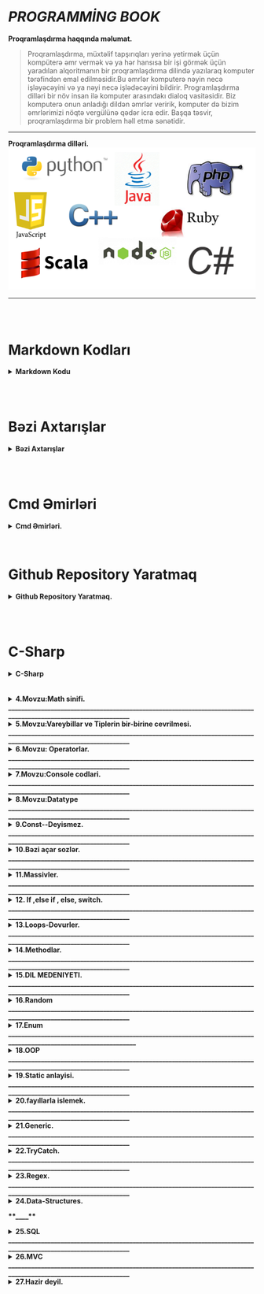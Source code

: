 # **_PROGRAMMİNG BOOK_**

<b> **Proqramlaşdırma haqqında məlumat.** </b><br/>

> Proqramlaşdırma, müxtəlif tapşırıqları yerinə yetirmək üçün kompüterə əmr vermək və ya hər hansısa bir işi görmək üçün yaradılan alqoritmanın bir proqramlaşdırma dilində yazılaraq komputer tərəfindən emal edilməsidir.Bu əmrlər komputerə nəyin necə işləyəcəyini və ya nəyi necə işlədəcəyini bildirir. Programlaşdırma dilləri bir növ insan ilə komputer arasındakı dialoq vasitəsidir. Biz komputerə onun anladığı dildən əmrlər veririk, komputer də bizim əmrlərimizi nöqtə vergülünə qədər icra edir. Başqa təsvir, proqramlaşdırma bir problem həll etmə sənətidir.

---

<b> **Proqramlaşdırma dilləri.**</b><br/>
<img src="image\1_L5QyrMNalM3yhtgdgBcvkQ.png" alt="Sekil silinib" title="Proqramlaşdırma dilləri."/><br/>

---

<br/><br/>

# Markdown Kodları

 <details><summary> <b>Markdown Kodu </b></summary><br/>
<b>Mətin üzərində dəyişiklər !</b><br/>

- H1 yazmaq üçün kod (# CSharp)
- H2 yazmaq üçün kod (## CSharp)
- H3 yazmaq üçün kod (### CSharp)
- H4 yazmaq üçün kod (#### CSharp)
- H5 yazmaq üçün kod (##### CSharp)
- H6 yazmaq üçün kod (###### CSharp)
  <br/>
  <img src="./image/cs191.png" width="800" height="400" alt="Sekil silinib" title="Text yazilisi."/><br/>

<br/>
<br/>
<b>Çekboks əlavə etmək !</b><br/>

- [x] dolu çekboks kodu | <b> - [X] Dolu</b>
- [ ] boş çekboks kodu | <b>- [ ] Boş </b>

<br/>
<b>Mətini qalın və italiq yazmaq !</b><br/>

> - **Qalın yazmaq üçün** kod <b>(** Ulduzlar arasında qalın yazır **)</b> <br/>
> - **Qalın yazmaq üçün** kod <b>(** Alt xətlər arasında qalın yazır **)</b><br/>
> - _İtaliq yazmaq üçün_ kod <b>(_ Bir ulduz arasinda mətin italiq olur _)</b> <br/>
> - _İtaliq yazmaq üçün_ kod <b>(_ Bir alt xətt arasida mətin italiq olur _)</b> <br/>
> - ~~Üzərindən xətt çəkmək~~ kod <b>(~~ Tilda arasinda mətin uzərindən xətt çəkilir ~~)</b>
> - Mətin yazdırmaq üçün isə ( > ) bu simvoldan isdifade edilir.
>   <br/>

<b>Link yerləsdirmək !</b><br/>
[Linkə keçid etmək üçün klikləyin !](https://www.google.com) kodu [Nəsə yaz](Link yerlesdir)

<b>Order ve Unorder yaratmaq !</b><br/>
<i>Bunları yaratmaq üçün aşağıdakı kimi yazılır kodu. </i>

1. A
   1. A
   2. A
2. B
   1. B
   2. B
3. D

- A
  - AA
  - AB
- B
  - BB
  - BA
- C

<b>Kodlarımızı səliqəli şəkildə çərçivəyə salamaq üçün aşağıdakı şəkildəki kimi etmək lazımdır. Burada CSharp sözü daxil edilən kodun hansi proqramlaşdırma dilində olduğunu bildirirş</b><br/>
<img src="./image/cs192.png"  alt="Sekil silinib" title="Nəticəsi aşağıdakı şəkildə gösdərilib."/><br/>

```CSharp
            Console.WriteLine("Hello, World!");
            Console.ReadLine();
```

---

</details>

<br/><br/>

# Bəzi Axtarışlar

<details><summary><b>Bəzi Axtarışlar</b></summary><br/>
<a href="https://stackoverflow.com/questions/449887/sending-e-mail-using-c-sharp">1.C# E-mail gondermek yolu !</a><br>
<a href="https://survey.stackoverflow.co/2022/#technology">2.Burada proqram dillerinin ilden ile inkisafina baxa bilerik !</a><br>
<a href="https://app.diagrams.net/#G1mSYKv9CSSXe6tr4bshxjfb5QuU_hI0kP">3.Alqoritim qurmaq ucun isdifade edilen sexemleri bize verir !</a><br>
<a href="https://learn.microsoft.com/en-us/dotnet/csharp/language-reference/keywords/">4.C# da acar sozlere baxmaq !</a><br>
<a href="http://www.java2s.com/Tutorial/CSharp/CatalogCSharp.htm">5.C# ders sayiti !</a><br>
<a href="http://extraconversion.com/base-number">6.Say sisteminin cevrilisi!</a><br/>
<a href="https://learn.microsoft.com/en-us/dotnet/core/tools/dotnet-sln">7.New Solutions Create</a><br/>
<a href="http://extraconversion.com/base-number">8.Say sisteminin cevrilisi!</a><br/>
<a href="http://extraconversion.com/base-number">9.Say sisteminin cevrilisi!</a><br/>

---

</details>

<br/><br/>

# Cmd Əmirləri

<details><summary><b>Cmd  Əmirləri.</b></summary><br/>

1. <b>cd bosluq enter</b> olduğun fayıla aparır.<br/>
2. <b>cd bosluq ..</b> bir fayıl geri çıxır.<br/>
3. <b>cd bosluq fayılın adı</b> adı qeyd edilən fayıla kecit edir.<br/>
4. <b>cls</b> açılmış bütün məlumatları təmizləyir.<br/>
5. <b>dir</b> fayılın içinə daxil olur.<br/>
6. <b>mkdir</b> əmri ilə yeni fayıl yaradır.<br/>
7. <b>prompt $$ </b> yeni sətr dollar ilə başlayır.<br/>
8. <b>code .</b> visual studio coda keçid əmridir.<br/>
9. <b>echo "" >>.gitignore</b> -- burada yeni cmd ekranında .gitignore fayılı yarada bilərik bu əmirlə.<br/>
10. <b>:</b> nöqtə ilə disqi dəyisə bilərik məsələn <b>D:</b> keçdi D disqinə.
11. <b>rundll32.exe user32.dll,LockWorkStation</b> komputeri cmd ile kilidləmək üçün olan əmirdir.<br/>

---

</details>
<br/><br/>

# Github Repository Yaratmaq

<details><summary><b>Github Repository Yaratmaq.</b></summary><br/>

> <b>QEYD:</b> Github repository yaratmaq üçün profilə daxil olub qeydiyyatdan keçirik, daha sonra ise bir neçə əmirdən isdifadə edərək yeni repository yarada bilerik . New repository düyməsindən isdifadə etdərək repo açmaq olar və aşağıdakı əmirlər ilə reponu Github ilə əlaqələndirə bilərik.

```Github
…or create a new repository on the command line
1. echo "# Test-edrem" >> README.md
2. git init
3. git add README.md
4. git commit -m "first commit"
5. git branch -M main
6. git remote add origin https://github.com/xasiyevsamir/Test-edrem.git
7. git push -u origin main

```

```Github


1.  git clone (linkimizi buraya yerlesdiririk).<br/>
2.  echo "dirnaq arasina ne isdesez yaza bilersiz">> README.md -------->>(readme fayıli yaratmaq ucundur.)<br/>
3.  git init ---------->>>(git pafqasi yaratmaq ucundur )<br/>
4.  git add README.md ------->>(readmi fayılini testiq etmek ucun)<br/>
5.  git commit -m "first commit" -----(deyisikliye ad vermek ucun)<br/>
6.  git branch -M main<br/>
7.  git remote add origin https://github.com/xasiyevRandom method./taskkkk.git<br/>
8.  git push -u origin main<br/>
9.  Eger Github-a ilk defe qosuluruqsa onda asgidaki emirleri etmeliyik ardicilliqla.<br/>
<b>a.git</b> config --global user.name "xasiyevsamir"<br/>
<b>b.git</b> config --global user.email "qeydiyyatdan kecdiyimiz email."<br/>
<b>c.git</b> config --global user.password "qeydiyyatdan kecdikde yaratdigimiz password."<br/>
<b>d.git</b> config user.name "xasiyevsamir"<br/>
<b>e.git</b> config user.email "qeydiyyatdan kecdiyimiz email."<br/>
<b>f.git</b> config user.password "qeydiyyatdan kecdikde yaratdigimiz password."<br/>
Bu emirlerden istifade etmekle yeni repositories yarada bilerik!!!
```

</details>

<br/><br/>

# C-Sharp

<details><summary><b>C-Sharp</b></summary><br/>

<details><summary><i>C-Sharp Solutions and Project yaratmaq </i></summary><br/>

> **QEYD:** Cmd və ya Gitbahs ekranından isdifadə edərək C-Sharp Solutions və Project yarada bilərik. Aşağıda Solitions ve Project yaratmağın yollarını izah etmişəm . Qayda olaraq Solutions yaradılır Project yaradılır və daha sonra isə Solution-a Project əlavə edilir.

<b>1.New Solution Create </b>

```CSharp
     dotnet new sln --name SolutionAdı
```

<b>2.New Project Create </b>

```CSharp
 dotnet new console --framework net8.0 --use-program-main  --name Adlandır
```
>- console App olmağını göstərir.
>- Project --framework net8.0 versiya olmağını göstərir.
>- --use-program-main Project-də Main() methodu olacağını bildirir.
>- --name  Project-i adlandırmaq üçündür.


3.  cu project yaratmaq ucun--> dotnet new console --framework net6.0 --use-program-main emrinden istifade edirik .Burada isdesek net6.0 fersiyani istesek deyise bilerik.
4.  cu ise solutions ve projecti elaqelendiririk-->> dotnet sln (solution adi yeni:code) add 5.project\csproj sonlugu ile biten fayıl ve enter.<br/>

<a href="https://learn.microsoft.com/en-us/dotnet/core/tools/dotnet-sln"><b>Axdaris yerine dotnet new sln --name MySolution</b>-yazdiqda asagidaki sekili tapmaq lazimdir.</a><br/>
<i>Sayita daxil olduqdan sonra bu (dotnet new sln --name MySolution) yazilisi tapib isdifade ede bilerik. </i><br/>

<p>
<img src="image\cs35.png" alt="Sekil silinib" title="Yeni solutions yaratmaq."/>
</p><br/>
<p> Axdaris yerine dotnet create new console app project yazzsaq yeni project yaratmaq ucun asagidaki sekil gelecekdir.
<img src="image\cs36.png" alt="Sekil silinib" title="Yeni project yaratmaq."/>
</p><br/> 14.<i> Yaratdigimiz solutions ve projecs elaqelendirmek ucun google axdarisa (dotnet add project solutions create) sayita daxil olduqdan sonra ise qarsimiza cixan (dotnet sln solution.sln add --solution-folder foo1\foo2\foo3 bar.csproj) yazilisdan istifade ederek elaqeni yaradiriq.</i><br/>
<p>
<img src="image\cs37.png" alt="Sekil silinib" title="Yeni solutions yaratmaq."/>
</p><br/>
</details>

</details>
<br/><br/>

<details><summary><b>4.Movzu:Math sinifi.</b></summary><br/><br/>

1.<b>(Math.Pow(10,2))</b> ---> burada 10 kvadratini yazmisiq yeni (10\*10) .Bunu isdediyimiz kimi yaza bilerik yeni kub ve s. Meselen: Math.Pow(10,3) , (10,4).<br/> 2.<b>(Math.Log10)</b>---> ededin nece reqemli oldugunu tapir amma neticenin usdune mutleq 1 gelirik.<br/> 3.<b>(Math.sqrt)</b>----> koku tapmaq ucun istifada edilir.<br/> 4.<b>(Math.Round)</b>---> riyazi yuvarlasdirmaq ucun istifade edilir.<br/> 5.<b>(Math.Floor)</b>---> asagi yuvarlasdirmaq,yeni tam hisseye kimi atir.<br/> 6.<b>(Math.Ceiling)</b>---> yuxari yuvarlasdirmaq.<br/> 7.<b>(Math.PI)</b>---> pi deyeridir .hesabliyada isdifade ede bilerik.<br/> 8.<b>(Math.Abs)</b>--->Modulu tapmaq ucundur.<br/> 9.<b>(Math.Max)</b>--> ededin maksimumun tapir.<br/> 10.<b>(Math.Min)</b>--> ededin minumumun tapir.<br/>

</details>
<b>________________________________________________________________________________________________________________</b>

<details><summary><b>5.Movzu:Vareybillar ve Tiplerin bir-birine cevrilmesi.</b></summary>
23. Vareybillar bizim kod yazarken adlandirdigimiz hissedir ,yeni aldigimiz melumati, deyeri neyin daxilinde saxliyiriqsa bunlara vareybillar deyilir.Mes : int a =10; char='A'; string b="cofe", double c=12.3;
burada a,b, ve c vareybil adlanir.Vareybillari biz teyin edirik. Burada 10, 12.3, "cofe" ise data adlanir yeni melumat.Burada int, string ve double ise bizim datatype adlanir.Yeni datatype datanin hansi tipdan oldugunu bildirir, fincanda cofe dedikde burda cofe data b vareybil string ise datatype-dir.Yeni fincanin hansi materialdan oldugunu bildirir yeni saxsi ve ya suse.
<b>DataType-larin Novleri .</b>DataType 2 novu var <b>(Value ve Refarence)</b><br/><details><summary><b>Value</b></summary>Reqem tipli datalari saxlamaq ucundur Mes:<b>int,double,char,float,byte</b><br/><b>Reqem Tiplerin Cevrilmesi.</b> Bunun 2 izahi var.<br/> <b>1.Implicit ot auto conversion.</b><br/><i>Sekilde gorduyumuz kimi az tutumlu datatype cox tutumlu datatype uzerine atriq yeni onsuzda short ve int byte uzerine gotre bilir ve buna gorede bu cevirmeye avtomatic implicit deyilir.Yeni avtomatiq olaraq cevrir problemsiz.</i>
<a href="https://learn.microsoft.com/en-us/dotnet/csharp/language-reference/builtin-types/integral-numeric-types">1.Reqem tiplere bax.</a><br/>
<a href="http://www.unitconversion.org/numbers/base-10-to-base-2-conversion.html">2.Say sistemlerine cevirmeler.</a><br/>
<p>
 <img src="image\cs1.png" width="300" height="200" alt="Sekil silinib" title="Cevirme avtomatic implicit"/>
 </p><br/>
 <b>2.Explicit conversion.</b><br/>
 <i>Sekilden gorduyumuz kimi int tipinden olan bir datani ondan kicik tipe int-e cevirmek isdemisik ve biz cevirerken (short) yazmaqla demisik ki problem yoxdu int tipinde olan datani short tipi qebul ede bilecek ve qebul ede bilmese mesuliyyeti uzerime gotrurem .Eger short gotre bilmerse hemin tipi dovur edir ve ozu gotre bileceyi datada dayanir.Eger biz problem oldugu halda bize melum olmagini isdesek <b>checked</b>-ile biz bu erroru gore bilerik.</i>
 <p>
 <img src="image\cs2.png" width="300" height="200" alt="Sekil silinib" title="Explicit conversion."/>
 <img src="image\cs3.png" width="300" height="200" alt="Sekil silinib" title="Checked erroru."/>
</p>
<i><b>dec>long>doub>int>short>byte</b>.Reqem tipli datatiplerin tutumuna gore muqayisesi.</i>
<p>
<i>Reqem tipleri asagidakilardir.</i>
 <img src="image\cs44.png"  alt="Sekil silinib" title="Reqem tipleri"/>
</p>
 </details>
<details><summary><b>Refarence</b></summary><br/>Metin tipli datalari saxlamaq ucundur Mes:<b>string, class,Method,Massiv ve s.</b><br/>
<b><i>1.Convert.ToInt32</i></b>----> <i>Butun tiplerden cevirme apara bilir Parse dan ferqli olaraq.</i><br/>
<b><i>2.Tipin adi.Parse</i></b> ----> </i>Yalniz reqem tipli stringleri cevire bilir. mes: "123". Yeni string olmayan neyise cevire bilmir</i>.<br/>
<b><i>3.Tipin adi.TryParse(date, out Tipin adi a)</b></i>---> <i>bu cevirme digerlerinden ferqlenir yeni geriye bool (ture,false) qaytarir yeni cevrile bilir ya cevrile bilmir .</i></details>
</details>
<b>________________________________________________________________________________________________________________</b>

<details><summary><b>6.Movzu: Operatorlar.</b></summary>
Operatorlar bir nece yere ayrilirlar bunlar asagidakilardir.
<p>
 <img src="image\cs4.png" width="650" height="400" alt="Sekil silinib" title="Operatorlar."/>
 </p><br/>

 <details><summary><p><b>Sade operatorlar--></b>
 <img src="image\cs6.png" width="300"  alt="Sekil silinib" title=" Sade Operatorlar."/>
 </p></summary>
 <p>
 <img src="image\cs38.png"  alt="Sekil silinib" title=" Umumi sade emelliyat."/>
 </p>
<p>
 <img src="image\cs5.png" width="30px" height="30px" alt="Sekil silinib" title=" Toplama Operatoru."/>
 __Toplama emeliyyatini yerine yetirmek ucundur.<b> int number=number1+number2</b><br/>
 <img src="image\cs7.png" width="30px" height="30px" alt="Sekil silinib" title=" Cixma Operatoru."/>
 __Cixma emeliyyatini yerine yetirmek ucundur.<b> int number=number1-number2</b><br/>
 <img src="image\cs8.png" width="30px" height="30px" alt="Sekil silinib" title="Vurma Operatoru."/>
 __Vurma emeliyyatini yerine yetirmek ucundur.<b> int number=number1*number2</b><br/>
 <img src="image\cs9.png" width="30px" height="30px" alt="Sekil silinib" title="Bolme Operatoru."/>
 __Bolme emeliyyatini yerine yetirmek ucundur.<b> int number=number1/number2</b><br/>
 <img src="image\cs10.png" width="30px" height="30px" alt="Sekil silinib" title="Qaliq Alma Operatoru."/>
 __Qaliq alma emeliyyatini yerine yetirmek ucundur.<b> int number=number1%number2</b><br/>
 <img src="image\cs11.png" width="30px" height="30px" alt="Sekil silinib" title="Bir artirma Operatoru."/>
 __Bir artirma emeliyyatini yerine yetirmek ucundur.<b> int number=5; number++;</b><br/>
 <img src="image\cs12.png" width="30px" height="30px" alt="Sekil silinib" title="Bir azaltma Operatoru."/>
 __Bir azaltma emeliyyatini yerine yetirmek ucundur.<b> int number=5; number--;</b><br/>
 </p></details>
 <details><summary><p><b> Mentiqsel operatorlar--></b>
 <img src="image\cs13.png" width="300"  alt="Sekil silinib" title="Mentiqsel operatorlar."/>
 </p></summary>
 <img src="image\cs14.png" width="30px" height="30px" alt="Sekil silinib" title="Beraberdir Operatoru."/>
 __Beraberdir sertini yoxlamaq ucun operatordur ve geriye <b><i>true, false</i></b> qaytarir.<b></b><br/>
 <img src="image\cs15.png" alt="Sekil silinib" title="If ile yoxlamaq."/><br/>
 <img src="image\16.png" width="30px" height="30px" alt="Sekil silinib" title=" Ferqli Beraberdir Operatoru."/>
 __ Ferqli Beraberdir sertini yoxlamaq ucun operatordur ve geriye <b><i>true, false</i></b> qaytarir.<b></b><br/>
 <img src="image\cs16.png" alt="Sekil silinib" title="If ile yoxlamaq."/><br/>
 <img src="image\cs17.png" width="30px" height="30px" alt="Sekil silinib" title="Boyukdur Kicikdir Operatoru."/>
 __ Boyuk ve ya Kicik olub olmadigini yoxlamaq ucun operatordur ve geriye <b><i>true, false</i></b> qaytarir.<br/>
 <img src="image\cs18.png" alt="Sekil silinib" title="If ile yoxlamaq."/><br/>
 <img src="image\cs19.png" width="30px" height="30px" alt="Sekil silinib" title="Boyuk beraberdir Kicik beraberdir Operatoru."/>
 __ Boyuk beraberdir ve ya Kicik beraberdir olub olmadigini yoxlamaq ucun operatordur ve geriye <b><i>true, false</i></b> qaytarir.<br/>
 <img src="image\cs20.png" alt="Sekil silinib" title="If ile yoxlamaq."/><br/>
 <p>
 </details>
<details><summary><p><b>Serti operatorlar--></b>
 <img src="image\cs21.png" width="300"  alt="Sekil silinib" title="Serti operatorlar."/>
 </p></summary>
 <p>
 <img src="image\cs22.png" width="30px" height="30px" alt="Sekil silinib" title="Ve Operatoru."/>
 __ Ve operatoru butun sertlerin dogru olub olmadigini yoxlamaq ucun operatordur ve geriye <b><i>true, false</i></b> qaytarir. Butun sertler mutleq dogru olmalidir.Qeyd edek ki VE operatoru butun sertlerin her birini yoxlayir ki belke sonuncu sert false oldu diye.<br/>
 <img src="image\cs23.png" alt="Sekil silinib" title="If ile yoxlamaq."/><br/>
 <img src="image\cs24.png" width="30px" height="30px" alt="Sekil silinib" title="Ve ya Operatoru."/>
 __ Ve ya operatoru sertlerin hec olmasa biri dogru olub olmadigini yoxlamaq ucun operatordur ve geriye <b><i>true, false</i></b> qaytarir.Sertlererin hec olmasa biri mutleq dogru olmalidir.Qeyd edek kiVE YA operatoru evvelki sertlerde true gorse diger sertleri yoxlamir cunki VE YA operatorununa bir ture serti de qanedir.<br/>
 <img src="image\cs25.png" alt="Sekil silinib" title="If ile yoxlamaq."/><br/>
 <img src="image\cs26.png" width="30px" height="30px" alt="Sekil silinib" title="Inkar Operatoru."/>
 __ Inkar operatoru eger sertde <i>ture</i> gelse onu <i>false</i>, <i>false</i> gelse ise <i>true </i>edecekdir.<br/>
 <img src="image\cs27.png" alt="Sekil silinib" title="If ile yoxlamaq."/><br/>
 </p></details>
 <details><summary><p><b>BitWise operatorlar--></b>
 <img src="image\cs28.png" width="300"  alt="Sekil silinib" title="BitWise operatorlar."/>
 </p></summary>
 <p>
 <b>Hazirlanmayib.</b>
 </p>
 <p></details>
<details><summary><p><b>Teyin operatorlar--></b>
 <img src="image\cs29.png" width="300"  alt="Sekil silinib" title="Teyin operatorlar."/>
 </p></summary>
 <p>
 <img src="image\cs30.png" width="30px" height="30px" alt="Sekil silinib" title="Data Cix menimsetme Operatoru."/>
 __ Bu operatoru qisa yazilisda isdifade edirik .Sekilde baxa bilersiz.<br/>
 <img src="image\cs32.png" width="300"  alt="Sekil silinib" title="Qisa yazilis izah."/><br/>
 <img src="image\cs33.png" width="30px" height="30px" alt="Sekil silinib" title="Data Topla menimsetme Operatoru."/>
 __ Bu operatoru qisa yazilisda isdifade edirik .Sekilde baxa bilersiz.<br/>
 <img src="image\cs31.png" width="300"  alt="Sekil silinib" title="Qisa yazilis izah."/>
 <h1>Eyni ile vurma bolme eynidir.</h1>
 </p>
</details>
<details><summary><p><b>Muxdelif emeliyyat operatorlar--></b>
 <img src="image\cs34.png" width="300"  alt="Sekil silinib" title="Muxdelif emeliyyat operatorlar"/>
 </p></summary>
<i><b>Sizeof(int)-</b>DateType nece byte yer tutdugunu bildirir.</i><br/>
 <img src="image\cs39.png" width="300"  alt="Sekil silinib" title="Sizeof operatorlar"/>
 <img src="image\cs40.png" width="300"  alt="Sekil silinib" title="Netice"/><br/>
 <i><b>typeof(int)-</b>Datanin tayipini yoxlamaq ucundur.</i><br/>
 <img src="image\cs41.png" width="300"  alt="Sekil silinib" title="typeof operatorlar"/>
 <img src="image\cs42.png" width="300"  alt="Sekil silinib" title="Netice"/><br/>
 <i><b>?-null operatoru</b>-Reqem tipli datalar hec vaxd null ola bilmez ama biz mecbur ede bilerik ki o null olsun ve olanda serte girsin.</i><br/>
 <img src="image\cs43.png" width="300"  alt="Sekil silinib" title="?-null operatorlar"/>
 </p></summary>
</details></details>
<b>________________________________________________________________________________________________________________</b>

<details><summary><b>7.Movzu:Console codlari.</b></summary>
1.<b>Console.Write();</b> ---> bu kod vasitesi ile biz ekranda her hansi bir melumati cap(yazdira) ede bilerik.Yazini cap edir ve nobeti yazini cap etdirende qarsisina alir yeni Console.Write("Random method.")
Console.Write("xasiyev") netice---> Random method.xasiyev olacaqdir. oldugu setirde qalir.<br/> 2.<b>Console.WriteLine();</b> ---> bu yuxaridaki emirle eynidir lakin bu emirde eyni setirde deyil novbeti setire kecid olunur.<b>Netice----> Random method. </b> --->> xasiyev olacaqdir.<br/> 5.<b>Console.Redkey();</b> yazilmis her hansi melumati oxumaq ucun ekranda gozluyer bir melumat daxil etdikde ise baglanar.<br/> 6.<b>var key=Console.ReadKey(), (key.Key==ConsoleKey.Enter)</b>bu yazilisla biz isdifadecinin hasi duymeni sabasini izah ede bilerik.<br/> 7.<b>Console.ReadLine();</b> istifadeciden melumat almaq ucun ekranda gozluyer melumati daxil edib enteri basdiqada melumati bize getrir.<br/> 8.<b>Console.CursorTop()</b> bu method ise kursorun hal hazirki durdugu yeri gosderir.<br/> 9.<b>Console.SetCursorPosition(0,Console.CursorTop)</b> bu method ile cursoru harda durmagindan asli olmayaraq hemin setrin ilk baslangicina getrir.burada sifir o demekdirki hemin setr olsun Console.CursorTop ise hemin setirde kursorun hal hazirki durdugu yer.<br/> 10.<b>Console.WindowWidth</b> bu ise console ekrani boyunca demekdir.<br/>
</details>
<b>________________________________________________________________________________________________________________</b>

<details><summary><b>8.Movzu:Datatype</b></summary>
<b>Datatype 4 yere ayrilir .<i>(Metin, reqem, mentiqi, zaman......).....</i><a href="https://www.w3schools.com/cs/cs_data_types.php">Data type baxin --></a><br/></b><br/>
<details><summary><b>Metin tipli Datatipe.</b></summary>
1.<b>string</b> --> Her hansi bir metin tipli melumatlari saxlamaq ucun istifade edilir.Mes: <b>string name ="Random method.", "Random method. 123","1234".</b> stringin uzunlugu <b>name.Lenght</b> propertisi ile tapilir, bu zaman bosluqlarda sayilir.mes: <i>"Random method. 123" de uzunluq</i><b> 9 dur.</b><br/>
 <img src="image\cs147.png"   alt="Sekil silinib" title="?-null operatorlar"/>
</details>.

<b></b><br/> 2.<b>(Char)</b> --> bu tipde string tipi kimi eynidir lakin bir metin yeni A,B daxil etdikde istifade edrik eyni zamanda string de istifade etmek dogrudur .<b>string ve char methodlari</b><br/> -<b>(Join())</b> (qosmaq,birlesdirmek menasini verir) bu method ile metinleri bir birine isdediyimiz sekilde birlesdire bilerik. Mes: <b>string name1=string.Join("*",name)</b> -->Netice:Random method.*Random method. 123*1234 string[] ve char[] massivine ayitdir.<br/> -<b>(ToCharArray())</b> bu method ile stringde olan metni herif herif Char[] masivine yazdira bilerik.<br/> -<b>(Array.Reverse())</b> bu method masivlerin sonuncu ideksinden baslar sifirinci idekse atar sora axirdan 2ci ideksi birinci indekse atar ve s.<br/> -<b>(Data.PadLeft(6,'0'))</b> bu method sola isdenilen simvolu ve ya bolsulugu atmaq ucundur.Burda sola 6 sifir atdiq.<br/> -<b>(Data.PadRight(6,'0'))</b> bu method saga isdelinen simvolu ve ya boslugu atmaq ucundur.Burda saga 6 sifir atdiq.<br/> -<b>(Data.ToUpper())</b> bu method gelen ve ya elimizde olan datani hamisini boyuk heriflere cevirir.<br/> -<b>(Data.ToLower())</b> bu method gelen ve ya elimizde olan datanin hamisini kicik herife cevirir.<br/> -<b>(Data.Substring(0,4))</b> bu method datada necenci indeksden deyrikse ordan basliyir ve nece element gotur deyirikse o qederini gotrur, mes:burda 0-ci indeksden basliyir ve 4 element gotrur.<br/> -<b>(Data.IndexOf)</b>(indeks menasina gelir)--> bu method ise massiv ve ya kolleksionun daxilinde her hansi data var sa onun indeksini geri int olaraq donur.mes:<b>(int indeks= A1.IndexOf("Random method.");)</b> sozu varsa gedib onun indeksini tapib getrir.Amma qeyd edek ki bu method qarsisina cixan birinci elementin indeksini gotrur ve emeliyyati bitrir ,yeni orda bir nece Random method. sozu olsa ilk qarsisina cixani goturecekdi. Qeyd: edeki eger axdardigimiz soz orada yoxdursa int olaraq geri donus <b>-1</b> olacaqdir .Cunki sifir ozu mumkun indeksdir.<br/> -<b>(Data.Replace("Random method.","valeh"))</b> bu method ise metinde olan isdenilen datani basqa data ile deyismeye imkan verir.Burada Random method. sozunu metinden cixarib valeh sozunu elave etdik.<br/> -<b>(Data.Trim())</b> bu method sonda ve evvelde ki bosluqlari ve ya <b>Data.Trim('*')</b> sonu ve evelindeki ulduz ve ya diger simvollar olarsa olarida silecek.<br/> -<b>(Data.TrimStart())</b> bu methodda trimden toreyib ve ondan ferqli olaraq datanin evvelindeki boslugu ve ya simvolu silir.<br/> -<b>(Data.TrimEnd())</b> bu methodda trimden toreyib ve ondan ferqli olaraq datanin sonundaki boslugu ve ya simvollari silir.<br/> -<b>(Data.LastIndexOf())</b> IndexOf ile eyni isi gorur sadece axdarisa sondan baslayir ve ilk dogru melumati tapan kimi onun indeksini int olaraq geri donur ve emeliyyatii bitirir.Qeyd: LastIndexOf sondan basliyaraq yoxlayir ve ilk uygun datanin ik elementinin indeksini geri qaytarir mes:(Random method.) axdarsaq s- herifinin indeksini bize geri donus edecek.<br/> -<b>(Data.Insert(1,"salam"))</b> bu method ile isdenilen indekse isdediyimiz datani elave ede bilerik.burada 1ci indekse salam sozunu elave etdik.<br/> -<b>(Data.Remove(1,2))</b> bu method ile isdenilen indeksden baslayib sile bilerik eyni zamanda silme araliginida biz veririk meselen biz burda 1 ci indeksden basla 2 element sil demisik.<br/> -<b>string s=new string('\*',3)</b> --> bu o demekdir ki 3 dene <b>\*\*\*</b> yazdiracaq.Amma method deyil string obyektidir.<br/> 4.<b>StringBuilder sb = new StringBuilder();</b> bu da bir sinifdir ve metinlerle isleyir ve string tiplerinden daha cox suretlidi kolleksiondur demek olar ki. ve onun metodlari asagidakilardir.<br/>

-<br>sb.Append("Random method.")</b> bu methodun komeyi ile datani stringbuilder e elave etmek olar.Bu methodun 25 overladi var ve demek olarki butun tipleri stringbuilder e elave etmek olur.<br/> -<b>sb.AppendLine()</b> bu method ise datani elave edir ve novbeti datani bir asagi setre elave edir.BU methodun 3 overladi var yeni bezi tipleri stringe cevrib gondermeliyik.<br/> -<b>sb.AppendFormat("{0}{1}",2,3)</b> bu method ile stringleri datalara uygun yaza bilerik.Burada 0 ci indekse 2 1ci indekse ise 3 atdi.<br/> -<b>sb.AppendJoin()</b> bu method ise stringlerde oldugu kimi burdada datalari bir birine isdediyimiz kimi birlesdirir.<br/> -<b>sb.Clear()</b> bu method ile datani sile bilerik.<br/> -<b>sb.Length</b> bu ise method deyil sadece uzunlugunu tapa bilerik stringbuildin.<br/> -<b>sb.Capacity</b> bu da method deyil sadece ayirdigi yerdir .<br/>

5.<b>(object)</b> bu tip uzerine butun tipleri ala bilir yeni inti, double, string ve s.Lakin uzerine aldigi tipi o tip kimi de cixarmalidir. int a=10; object b=a;(qutulama boxing) int c=(int)b;(qutudan cixartma unboxing). bunlari intin dauble kecidi ve double
inte kecidi ile qarisdirmaq olma . Cox oxsasada coxda ferqlidirler. object tipin eslinde xaricden nese gelerse saxlanilmasi uc isdifade oluna biler. Cunki biz xaricden hansi tipin geleceyini bilmirik .<br/> 6.<b>(var)</b>---> Var sagina baxaraq datanin hansi tipden oldugunu anliyir. var tip deyil .<br/> 7.<b>(dynamic)</b> tipdir ve onun icindeki datalara baxa ve uzerinde emeliyat apara bilerik.sadece sehv nese daxil etdikde error bizden gizledir.<br/> 8.<b>(as)</b> bu kivord obyekte geden tipin hansi tip oldugunu bilmek ucun ve as kivordu geriye null qaytarir. Null ola bileceyini demek isdiyirikse ? isaresinden istifade edirik mes: byte? a=b as byte?.<br/> 9.<b>(is)</b> bu kivord de eyni ile as benzeyir yeni opject den gelen bayitdirmi int c =10; object v=c; (v is byte) ve ya (v is int)<br/>

<p><img src="image\cs46.png" height="500px"  alt="Sekil silinib" title="Interpolisin yazilisi."/></p>
</details>
<b>________________________________________________________________________________________________________________</b>
<details><summary><b>9.Const--Deyismez.</b></summary>
<b>Const</b>--<i>Staticdir ve deyisdirile bilmez ilk olaraq hansi deyeri aldisa o deyeride saxlayacaqdir.</i><br/>
<p><img src="image\cs45.png"  alt="Sekil silinib" title="Const-Sabit."/></p><br/><br/>
<b>readonly</b>--<i>Static deyil ve ilk yaradilan anda deyer ala biler ve ya conustructor methodun terkibinde deyer ala biler basqa hec yerde deyer ala bilmez.</i><br/>
<p><img src="image\cs190.png"   alt="Sekil silinib" title="readonly"/></p>
</details><b>________________________________________________________________________________________________________________</b>
<details>
<summary><b>10.Bəzi açar sozlər.</b></summary>
<p>
<img src="image\cs189.png"  alt="Sekil silinib" title="Acar sozler."/><br/><br/>
<img src="image\cs188.png"  alt="Sekil silinib" title="Acar sozler."/><br/><br/>

</p>
</details>
<b>________________________________________________________________________________________________________________</b>
<details><summary><b>11.Massivler.</b></summary>
 <i>
 <b>(int[] number=new int[3])</b> --> burada biz int vassivi yaratdiq .Massivler muxdelif tiplerden ola biler.Burada int[3] 3 reqemi masivvin nece elementli olmasini yeni nece int tipinden data saxlamasini gosderir.Burada 3 indeksli yeni 3 data saxlanilir.Lakin komputer sayarken 0 dan saymaga baslayir.Yeni (0,1,2) burda saysaq 3 data saxlamaq olar yeni 0 ci indeksde bir data ve digerlerinde eynisi.Massivlerin mehtodlari var ve biz bu methodlari istifade etmek ucun <b>Array.</b> klasindan isdifade edirik .Yeni massiv ucun hansi methodu cagirsaq Array. deyirik.BU methodlar asagidakilardir.
 </i>
<p><img src="image\cs47.png"   alt="Sekil silinib" title="1 olculu Massivler."/></p>
<a href="https://learn.microsoft.com/en-us/dotnet/csharp/programming-guide/arrays/multidimensional-arrays">1.Cox olculu massiv !</a><br/>
<b>Iki olculu massiv</b>.<i>Yuxaridaki sekildeki massiv 1 olculu massivdir 2 olculu massiv ise asagidakidir.</i><br/>
<p><img src="image\cs48.png"   alt="Sekil silinib" title="2 olculu Massivler."/></p>
<b>(int[] number=new int[3])</b> --> burada biz int vassivi yaratdiq .Massivler muxdelif tiplerden ola biler.Burada int[3] 3 reqemi masivvin nece elementli olmasini yeni nece int tipinden data saxlamasini gosderir.<br/>Burada 3 indeksli yeni 3 data saxlanilir.Lakin komputer sayarken 0 dan saymaga baslayir.Yeni (0,1,2) burda saysaq 3 data saxlamaq olar yeni 0 ci indeksde bir data ve digerlerinde eynisi.<br/>Massivlerin mehtodlari var ve biz bu methodlari istifade etmek ucun <b>Array)</b> klasindan isdifade edirik .Yeni massiv ucun hansi methodu cagirsaq Array. deyirik.BU methodlar asagidakilardir.<br/>
<b>1.Array.Resize(ref massiv, a))</b> bu method ile biz masssivin nece elementli oldugunu bilmediyimiz halda isdifade ederek her defe massivin uzunlugunu artira bilerik ve ref massiv ve int a datalarini qebul edir.<br/>
<b>2.Array.IndexOf()</b>(indeks menasina gelir)--> mena olaraq eyni isi gorur ferqi odur ki massivlerde <b>Array.)</b> diye cagrilir stringlerde ise <b>data.)</b> cagrilir.<br/>
<b>3.Array.Reverse()</b> bu method masivlerin sonuncu ideksinden baslar sifirinci idekse atar sora axirdan 2ci ideksi birinci indekse atar ve s. mena olaraq eyni isi gorur ferqi odur ki massivlerde <b>Array.)</b> diye cagrilir stringlerde ise <b>data.)</b> cagrilir.<br/>
<b>4.Sort()</b>(menasi A-Z e duzmek,siralamaqdir)-> A-Z e siraliyir metinleri ve reqemleri ise kicikden boyuye. mena olaraq eyni isi gorur ferqi odur ki massivlerde <b>4.Array.</b> diye cagrilir stringlerde ise <b>data.)</b> cagrilir.<br/>
<b>5.Array.Clear())</b> bu method ile massivin butun indekslerindeki elementleri hamisini sifir edir.<br/>
<b>6.Array.Exists(array, a => a == 10); int[] array = { 1, 5, 3, 4, 5, 4, 7, 8, 11, 10, 11, },)</b> bu method ise massivin icinde bize lazim olan eded var yoxsa yoxdur diye bize cavab verir ve geri donus ture ve false doner. Burada => boyukdur lamda isaresi adlanir ve yoxluyur ve cavab qaytarir , gorunduyu kimi biz burada massivde 10 reqemin olub olmamisini yoxlamisiq ve bize ture cavabini donecekdir.<br/>
<b>7.Array.FindAll(array, a => a == 5))</b> bu method da Array.Exists ile eyni isi gorur yeni axdardigimizi tapir ferqli olaraq ture,false deyil tapdigi datanin ozunu geri doner.<br/>
<b>8.Array.Copy(array,Newarray , 2, 5))</b> bu method ile bir massivdeki datani diger massive kopyaliya bilerik ve bunun ucun hansi massivden gotureceyikse onu qeyd edirik yeni massiv hansi olacaqsa onu qeyd edirik ve necenci indeksden baslasin kopyalamaga onu ve sonda nece element kopyalanacaq onu qeyd edirik.<br/>
</details>
<b>________________________________________________________________________________________________________________</b>
<details><summary><b>12. If ,else if , else, switch.</b></summary>
<i>Serti skopkalar--Bir nece sertin eyni anda yoxlanmasini isdeyirikse bir nece <b>if</b> yazmaliyiq ki butun sertlere daxil olsun eks halda ise bir <b>if</b> ve bir nece <b> else if</b> yazmaliyiq bu halda yalniz dogru serte daxil olacaq yeni butun sertleri bir bir yoxlamiyacaq . <b>else</b> ise ifin eksini bildirir. If olmadan else if ve ya else yazmaq olmaz.<b>if</b> -den sonra bir nece if ve ya else if yaza bilerik.</i><br/>
<p><img src="image\cs49.png"   alt="Sekil silinib" title="If ,else if , else,."/></p>
<i>switch skopqasi</i>
<p><img src="image\cs50.png"  width="350"   alt="Sekil silinib" title="switch."/></p>
<p><img src="image\cs51.png"  width="350"   alt="Sekil silinib" title="switch ferqli case olduqda ve eyni isi gordukde."/></p>

</details>
<b>________________________________________________________________________________________________________________</b>
<details><summary><b>13.Loops-Dovurler.</b></summary>
<i>Dovurlerin bir nece novleri var bunlara misal olaraq asagidakilari gosdere bilerik.
</i>
<ul type="square">
  <li><b>for loop;</b></li>
  <li><b>while loop;</b></li>
  <li><b>do while loop;</b></li>
  <li><b>foreach loop;</b></li>
</ul>
<i><b>for loop</b>.Asagidaki sekilde sertin yerine yeni for ne qeder dovur etmelidir yerine <b>true</b> yazdiqda sonsuz dovre dusecek.
</i><br/>
<p><img src="image\cs52.png"    alt="Sekil silinib" title="for loop"/></p>
<i><b>break-(qirmaq) ve contiune-(davam etmek)</b>.Acar sozlerdir ve dovur olduqda dovru isdediyimiz zaman qira ve ya davam etdire bilerik.Bu acar sozleri butun loop-larda isdifade ede bilerik.</i>
<p><img src="image\cs53.png"    alt="Sekil silinib" title="Acar sozler."/></p>
<i><b>while loop</b>. While dovru true,false qebul edir yeni ture oldugu muddetce dovur davam edecekdir.Ne zaman dovur false olarsa o zaman dovur bitecekdir.</i><br/>
<p><img src="image\cs54.png"    alt="Sekil silinib" title="While loop."/></p>
<i><b>do While loop</b>. Bu loop da While loop ile eynidir yalniz bir ferqi odur ki en azi emeliyyata bir defe girir sonra serti yoxlayir yeni sert sonda yoxlanilir true ise dovur davam edir false olduqda ise dovur bitir.</i><br/>
<p><img src="image\cs55.png"    alt="Sekil silinib" title="do While loop."/></p>
<i><b>foreach loop</b>. Bu dovur indeksli olan datalarda isdifade edile biler meselen massivler ve s.</i><br/>
<p><img src="image\cs56.png"    alt="Sekil silinib" title="foreach loop."/></p>
<i><b>goto l1</b>.Bu dovur ise yuxaridakilardan ferqli olaraq biz sert dogru olduqda yeniden kodu oxmagini yeni yeniden baslamasini isdiye bilerik.Asagidaki sekilde daha yaxsi izah edilib. Diger dovur ise method-un icinde ozunu cagirmaqdi asagidaki sekilde her iki mmisal gosterilib.</i><br/>
<p><img src="image\cs57.png"    alt="Sekil silinib" title="goto l1."/></p>
<p><img src="image\cs58.png"    alt="Sekil silinib" title="Method ile dovur."/></p>

</details>
<b>________________________________________________________________________________________________________________</b>
<details><summary><b>14.Methodlar.</b></summary>
<i><b>(Methodlar)</b>----> methodlar kod yazarken bize cox komeklik edir yeni bir method yazib bir hissesi eyni olan tapsiriqda yeniden cagirib isdifade ede bilerik.Biz yeni metodlar yarada bilerik.Methodlar geriye deyer qaytaran ve geriye deyer qaytarmiyan olur.Geriye deyer qaytaran methodlarda <b>return)</b> acar sozunden isdifade olunur.Methodlari Class-larin daxilinde yaradilir ve isdediyimiz qeder method yarada bilerik .Methodlar eyni adli olduqda gonderilen <b>datatype-lari)</b> ferqli olmalidir.Mes: Topla methodu <b>int number)</b> qebul edirse novbeti Topla methodu <b>int number,int a)</b> qebul etmelidir ve s.Deqiq desek method adlari eyni olduqda onlarin data qebul etmelerinin sayi ferqli ve ya daxil olan datanin tipleri ferqli ya da ki daxil olunan datalarin sayi eyni olsa yerleri ferqli olmalidir.Geri deyer qaytarmayan methodlari ise <b>void</b>--> adlanir yeni hecne deyer qaytarmir.</i><br/>
<i><b>1.Geri deyer qaytarmayan method yeni return olmayan method.</b></i><br/>
<p><img src="image\cs59.png"    alt="Sekil silinib" title="return olmayan method."/></p>
<i><b>2.Geri deyer qaytaran method yeni return olan method.Sekilde gorunduyu kimi ArrayList geri donus olunur.</b></i><br/>
<p><img src="image\cs60.png"    alt="Sekil silinib" title="return olan method."/></p>
<i><b>2.Geri deyer qaytaran ve deyer alan method yeni return olan deyer teleb eden method.Sekilde gorunduyu kimi bir deyer daxil edilir ArrayList geri donus olunur.</b></i><br/>
<p><img src="image\cs61.png"    alt="Sekil silinib" title="return olan deyer alan method."/></p>
</details>
<b>________________________________________________________________________________________________________________</b>

<details><summary><b>15.DIL MEDENIYETI.</b></summary>
1.  <b>(Console.OutputEncoding = Encoding.Unicode;)</b> biz elimizde olan datani cole yeni fronta gondererken bu codu yazmaliyiq ki bezi herifleri tanimir ve onlarida tanisin.<br/>
2.  <b>(Console.InputEncoding = Encoding.Unicode;)</b> biz colde olan datani yeni frontda olan datani iceri back e gonderirikse bu codu yazmaliyiq ki duzgun olaraq daxil etsin.<br/>
3.  <b>(CultureInfo ce = new CultureInfo("az-Latn-AZ"); Thread.CurrentThread.CurrentCulture = ce;)</b> bunu yazdiqda ise proqram sirf azerbaycan dilinde isleyecek <b>Culture-(medeniyet), Thread-(Movzu), Current-(Cari, indiki), --menasina gelir)</b>.<br/>
4.  <b>(System.Threading.Thread.Sleep(1000);)</b> bu ise gozlemedi yeni saniye seklinde 1000-1 saniyedir. <b>Sleep()-yatmaq ,qalmaq, gozlemek, menasina gelir)</b>.<br/>
5.  <b>Stopwatch stopwatch = new Stopwatch();)</b> bu da bir sinifdir lakin bu melumat saxlamaq ucun deyil sadece yazdigimiz codlarin nece saniye erzinde isliyib basa catdigini bilerik. Bunun da methodlari vardir.<br/>
- <b>stopwatch.Start())</b> bu methodu ise baslamamisdan evvel ise salmaq ucundur.<br/>
- <b>stopwatch.Stop())</b> bu method ise is bitenden sonra isdifade edilir ki it bitene qeder olcsun.
</details>
<b>________________________________________________________________________________________________________________</b>
<!-- RANDOM -->
<details><summary><b>16.Random</b></summary>
<i><b>Random classi texmini reqemler goturmek ucun isdifade edilir.Onun bir nece methodu vardir ve onlar asagidakilardir.</b></i><br/>
<i>1->rnd.Next()</i><br/>
<i>2->rnd.Next(<b>int.maxvalue</b>)</i><br/>
<i>3->rnd.Next(<b>int.minvalue, int.maxvalue</b>)</i><br/>
<i>4->rnd.NextDouble()</i><br/>
<i>5->rnd.NextInt64()</i><br/>
<i>6->rnd.NextInt64(<b>long maxvalue</b>)</i><br/>
<i>7->rnd.NextInt64(<b>long minvalue, long maxvalue</b>)</i><br/>
<i>8->rnd.NextBytes(<b>massiv</b>);</i><br/>
<i>9->rnd.NextSingle()</i><br/><br/><br/>
<p>
<b>1->rnd.Next() </b>--<i>Bu method ile biz 0-dan integer-in maximumu qeder yeni (int.maxvalue) qeder texmini bir reqem verir.</i><br/>
<img src="./image/cs64.png" width="400px" height="300px"    alt="Sekil silinib" title="Random metho."/>
 <img src="./image/cs65.png" width="400px" height="300px"   alt="Sekil silinib" title="Random method."/><br/><br/><br/>
<b>2->rnd.Next(15) </b>--<i>Bu method ile biz 0-dan 15-ə qeder texmini bir reqem verir.Burada 0 daxildir 15 ise yox.</i><br/>
<img src="./image/cs66.png" width="400px" height="300px"    alt="Sekil silinib" title="Random method."/>
 <img src="./image/cs67.png" width="400px" height="300px"   alt="Sekil silinib" title="Random method."/><br/><br/><br/>
<b>3->rnd.Next(5,21) </b>--<i>Bu method ile biz 5-dan 21-ə qeder texmini bir reqem verir.Burada 5 daxildir 21 ise yox.Yeni biz elde etdiyimiz texmini reqemlerin hansi araliqda olmasini ozumuz teyin ede bilerik.</i><br/>
<img src="./image/cs68.png" width="400px" height="300px"    alt="Sekil silinib" title="Random method."/>
 <img src="./image/cs69.png" width="400px" height="300px"   alt="Sekil silinib" title="Random method."/><br/><br/><br/>
 <b>4->rnd.NextDouble() </b>--<i>Bu method ile biz 0-dan 1-ə qeder texmini bir reqem verir.Burada 1 daxil deyil.</i><br/>
<img src="./image/cs70.png" width="400px" height="300px"    alt="Sekil silinib" title="Random method."/>
 <img src="./image/cs71.png" width="400px" height="300px"   alt="Sekil silinib" title="Random method."/><br/><br/><br/>
 <b>5->,6->,7-> rnd.NextInt64() </b>--<i>Bu method ile biz 0-dan long.maxvalu qeder texmini bir reqem verir.Boyuk reqemler saxlamaq ucundur.Integer kimi 3 overloads var yeni elave yuklenmesi.</i><br/>
<img src="./image/cs72.png" width="400px" height="300px"    alt="Sekil silinib" title="Random method."/>
 <img src="./image/cs73.png" width="400px" height="300px"   alt="Sekil silinib" title="Random method."/><br/><br/><br/>
 <b>8-> rnd.NextBytes(data) </b>--<i>Bu method ile biz byte massivini texmini 0 ile 256 arasinda reqemler ile doldura bilerik.Yalniz byte massivi ucun kecerlidir.</i><br/>
<img src="./image/cs74.png" width="400px" height="300px"    alt="Sekil silinib" title="Random method."/>
 <img src="./image/cs75.png" width="400px" height="300px"   alt="Sekil silinib" title="Random method."/><br/><br/><br/>
 <b>9-> rnd.NextSingle() </b>--<i>Bu method ile bize float deyerini geri qaytarir.</i><br/>
<img src="./image/cs76.png" width="400px" height="300px"    alt="Sekil silinib" title="Random method."/>
 <img src="./image/cs77.png" width="400px" height="300px"   alt="Sekil silinib" title="Random method."/><br/><br/><br/>
</p>
</details>
<b>________________________________________________________________________________________________________________</b>
<!-- ENUM -->
<details><summary><b>17.Enum</b></summary>
1. <b>(enum)</b> enum ne demekdir ?.Enum ile limitli sayda olan secimleri yarada bilerik yeni hefdenin gunleri ilin aylarini ve ya sistemde menyulari ve s. yaratmaq olar.<br/>Enum susmaya gore <b>(intden)</b> toreyib ve biz diger tiplerden yeni tam olan tiplerden torede bilerik mes: byte ,sbyte,short ve s.<br/> Her hansi tipden toretmek isdedikde <b>public enum (MonthName:byte)</b> qeyd etmek lazimdir . Enumlar da 1 ve bir nece secim bir secimden aslidirsa ele qurmaq olar ki hemin secimler isdediyimiz secimden asili olsun .<br/>Enum ozune mexsus xususiyyeti var bu xususuyyet 2-lik say sisteminde kodlardan aslidir.<br/> Enum-larda <b>( | )</b> toplama yeni iklikde olan kodlarin toplami <b>(&)</b> vurma emeliyyatidir buna genis sekilde misal cekek mes: tutaq ki bizde enum <b>(user=1, moderator=2, admin=user|moderator)</b> burada topluyanda indeksler toplanir ve eslinde user=1 de 1-in iklikde kodu <b>(0001)</b> ve moderator=2 2-nin ikilikde kodu <b>(0010)</b> toplanir ve neticede 3-un ikilikde olan <b>(0011)</b> alinir yeni admin 3 cu indeksdir ve admin diger iki user ve moderatorun isini gore biler.<br/>Bele hallardan isdifade etmek lazim olduqda indeksleri 2 usdu kimi gotururuk.Yeni 2 sifir, 2 usdu bir bele bele davam edir . <br/>
<p>
<img src="./image/cs80.png"    alt="Sekil silinib" title="Enum"/><br/><br/><br/>
<img src="./image/cs78.png"    alt="Sekil silinib" title="Enum"/><br/><br/><br/>
<img src="./image/cs79.png"    alt="Sekil silinib" title="Enum"/><br/><br/><br/>
<b>Qeyd: enumun ozunun methodlari vardir ve onlar asagidakilardir.</b><br/>
<img src="./image/cs87.png"    alt="Sekil silinib" title="Enum"/><br/>
 <b>Enum.GetValues(typeof(enum adi yeni tipi))</b> bu method ile enum daki butun secimleri cap ede bilerik.Lakin mutleq enumun tipini gosdermeliyik .Cunki int,byte,long,ulong,short ve s.TIplerden ola biler. <br/>
<img src="./image/cs81.png"    alt="Sekil silinib" title="Enum Method"/><br/>
<img src="./image/cs82.png"    alt="Sekil silinib" title="Enum Method"/><br/><br/><br/>
 <b>Enum.TryParse(typeof(MonthName), Console.ReadLine(), true, out object result)</b> bu method ise enum tryparse methodudur yeni verilmis enumda bizim daxil etdiyimiz numune varmi diye yoxluyur varsa ture yoxdursa false qaytarir.Burada biz ilk olaraq tryparse icinde enum tipini yazdiq sonra datani daxil etdik ve herifin boyuk olub olmamasini yoxladiq <b>ture</b> olduqda boyuk kicik herif ferq etmir isleyir <b>false</b> olduqda ise enum necedirse elede yazilmalidir ve sonda ise eger varsa daxil etdiyimiz data onu object uzerine alir.<br/>
<img src="./image/cs83.png"    alt="Sekil silinib" title="Enum Method"/><br/><br/><br/>
 <b>Enum.IsDefined(typeof(MonthName), result)</b> bu method ile ise gelen datanin yeni resultun hemin enum daxilinde olub olmadigini yoxluya bilerik.<br/>
<img src="./image/cs84.png"    alt="Sekil silinib" title="Enum Method"/><br/><br/><br/>
 <b>Enum.GetName(typeof(MonthName), 1)</b> bu method ile ise enum 1 ci indeksindeki hansi secim oldugunu tapa bilerik. Burda 1 yerine MonthName.Yanvar yazsaq gedib hemin datani getrir.<br/>
<img src="./image/cs85.png"    alt="Sekil silinib" title="Enum Method"/><br/>
<img src="./image/cs86.png"    alt="Sekil silinib" title="Enum Method"/><br/><br/><br/>
<b>Enum.GetUnderlyingType(typeof(MonthName)</b> bu method ile ise biz enum hansi tipden torediyini oyrene bilerik.<br/>
<img src="./image/cs128.png"    alt="Sekil silinib" title="Enum Method"/><br/>
<img src="./image/cs88.png"    alt="Sekil silinib" title="Enum Method"/><br/><br/><br/>
</p>
</details>
<b>__________________________________________________________________________________________________________________</b>
<!-- OOP  -->
<details><summary><b>18.OOP</b></summary>
<i><b>OOP -in esaslari.</b></i><br/>
<i><b>1.Object</b>--Mirass vermek nesillendirmek.</i><br/>
<i><b>2.Class</b>--Mirass vermek nesillendirmek.</i><br/>
<i><b>3.Inheritance</b>--Mirass vermek nesillendirmek.</i><br/>
<i><b>4.Encapsulation</b>--Gizletmek ,Gizlin etmek ,Kapsullamaq.</i><br/>
<i><b>5.Polymorpishm</b>--Mirass vermek nesillendirmek.</i><br/>
<i><b>6.Inheritance</b>--Mirass vermek nesillendirmek.</i><br/><br/>
<p><img src="./image/oop.png"    alt="Sekil silinib" title="Conustructors."/><br/></p>
<details><summary><b>1.Object</b></summary>
<!-- object haqqinda yaz -->
</details>
<details><summary><b>2.Class</b></summary>
<i>Class bezi qaydalari.</i><br/>
<i><b>Classlari 3 cur obyektini ala bilerik.</b></i><br/>
<p>
<img src="./image/cs104.png"    alt="Sekil silinib" title="Conustructors."/><br/><br/>
<i><b>Classlarin objectini doldurulmasi.</b></i><br/>
<img src="./image/cs113.png"    alt="Sekil silinib" title="Conustructors."/><br/><br/>
<img src="./image/cs63.png"    alt="Sekil silinib" title="Conustructors."/><br/><br/>
<i>Static conustructor method qaydasi.</i><br/>
<img src="./image/cs89.png"    alt="Sekil silinib" title="this kivordu."/><br/><br/>
<i><b>this</b>. kiyvordunun izahi ve bir birini cagiran conustructor method.</i><br/>
<img src="./image/cs90.png"    alt="Sekil silinib" title="this kivordu."/><br/>
</p>
</details>
<details><summary><b>3.Inheritance</b></summary>
<p>
<i><b>1.Inheritance</b>--Mirass vermek nesillendirmek.</i><br/>
<p><img src="./image/cs91.png"    alt="Sekil silinib" title="inheritance."/><br/>
<img src="./image/cs92.png"    alt="Sekil silinib" title="inheritance."/><br/><br/>
<i><b>Conustructor methodun ana classin conustructor methodunu cagirmasi.</b></i><br/>
<img src="./image/cs93.png"    alt="Sekil silinib" title="inheritance."/>
<img src="./image/cs94.png"    alt="Sekil silinib" title="inheritance."/>
<i><b>sealed (Möhürləmək) keywordu</b></i>
<img src="\image\cs103.png"    alt="Sekil silinib" title="inheritance."/>
<br/></p>
</details>
<details><summary><b>4.Encapsulation</b></summary>
<i><b>Encapsulation</b>--Gizletmek ,Gizlin etmek ,Kapsullamaq.C#-da İnkapsulyasiya Prinsipi Kapsula çox bənzəyir. Bir kapsul öz dərmanını içinə bağladığı kimi, C#-da eyni şəkildə, Enkapsulyasiya Prinsipi Vəziyyəti (Dəyişənləri) və Davranışı (Metodları) sinif, enum, interfeys və s. adlı vahid vahidə bağlayır. Beləliklə, siz İnkapsulyasiya haqqında düşünə bilərsiniz. əlaqəli vəziyyətləri və davranışları vahid vahiddə birləşdirən örtük və ya təbəqə kimi.</i><br/>
<img src="image\cs96.png"   alt="Sekil silinib" title="Encapsulation."/><br/><br/>
<i><b>Method ve fields</b>.</i><br/>
<img src="image\cs97.png"   alt="Sekil silinib" title="Encapsulation."/><br/><br/>
<i><b>Propertiler--get,set methodu</b>.Qeyd: Asagidaki sekildeki propertinin filden hec bir ferqi yoxdur cunki ne getinde nede setinde hecbir emelliyat aparilmayib sadece property yaradilib.</i><br/>
<img src="image\cs98.png"   alt="Sekil silinib" title="Encapsulation."/><br/><br/>
<i><b>get ve set methodunun xususiyyetleri.</b>.</i><br/>
<img src="image\cs99.png"   alt="Sekil silinib" title="Encapsulation."/><br/>
<img src="image\cs100.png"   alt="Sekil silinib" title="Encapsulation."/><br/></p>
</details>
<details><summary><b>5.Polymorpishm</b></summary>
<i><b>Polymorpishm (Çoxşəkillilik)</b> dedikde overload ve overridde nezerde tutulur.Polymorpishm-in 2 novu vardir static ve dynamic .<br/><b>Static</b> polymorpishm herkes ucun eyni demekdir yeni eyni adli methodumuz var ve overload olunub tayipina gore elave yuklenib ve her kes onu eyni cur isledir .Asagidaki sekilde topla methodu developer terefinden yazilib ve yalni iki versiyasi var buna gorede ona static polymorpishm deyilir. Overload static polymorpishm-e ayitdir.<br/>
</i>
<p>
<img src="image\cs106.png"   alt="Sekil silinib" title="Polymorpishm."/><br/>
<img src="image\cs105.png"   alt="Sekil silinib" title="Polymorpishm."/><br/><br/>
<i><b>Dynamic</b> polymorpishm ise bir methodun icerisini diger yerlerde  isdediyimiz sekilde deyisib islede bilmeyimizdir ve hemin methodun qarsisina <b>virtual</b> sozu yazilmalidir ve diger yerde methodu cagirdigimiz yerde ise hemin methodun qarsina <b>overridde</b> yazilmalidir.</i><br/>
<img src="image\cs108.png" width="400px" height="300px"  alt="Sekil silinib" title="Polymorpishm-HibridCar:Car."/>
<img src="image\cs107.png"  width="400px" height="300px" alt="Sekil silinib" title="Polymorpishm-Car."/><br/>
</p>
</details>
<details><summary><b>6.Abstract</b></summary>
<i><b>Abstract</b>--Classlar oz daxilinde hem abstract olan hemde abstract olmayan qaydalar yeni (Methodlar ve ya digerlerini ) saxilya biler .Eger clasin daxilinde bir method <b>Abstract-dirsa </b>class ozude abstract olmalidir mutleq. sozu yazilmalidir ve diger yerde methodu cagirdigimiz yerde ise hemin methodun qarsina <b>overridde</b> yazilmalidir.Abstract classlarin inisdansini alamaq olmur.
<p><img src="image\cs109.png"   alt="Sekil silinib" title="Abstract."/><br/></p></i>
</details>
<details><summary><b>7.Interface</b></summary>
<p><img src="image\cs111.png"   alt="Sekil silinib" title="Interface."/><br/>
<img src="image\cs112.png"   alt="Sekil silinib" title="Interface."/><br/>
<img src="image\cs114.png"   alt="Sekil silinib" title="Interface."/><br/>
</p>
</details>
<details><summary><b>8.Access Modifiers</b></summary>
<i><b>QEYD:</b> Classlar yalniz <b>Public</b>,<b>Internal</b> ola biler.</i><br/>
<p>
<i><b>1.Public</b>--->Bir project daxilinde classa,methoda,filde,property-e ve s. <b>public</b> deyirikse sadalanan class ve digerleri diger projectlerde de gorunecekdir.</i><br/>
<img src="image\cs152.png"   alt="Sekil silinib" title="Public."/><br/>
<i><b>2.Private</b>--->Bir class daxilinde methoda,filde,property-e ve s. <b>private</b> deyirikse sadalanan method ve digerleri diger neyiki projectlerde hemde diger classlarda da gorunmuyecekdir.</i><br/>
<img src="image\cs151.png"   alt="Sekil silinib" title="Private."/><br/><br/>
<i><b>3.Internal</b>--->Bir project daxilinde classa,methoda,filde,property-e ve s.<b>Internal</b> deyirikse sadalanan class ve digerleri hemin project daxilinde her yerde gorunecekdir yeni diger projectlerde gorunmeyecekdir.</i><br/>
<img src="image\cs150.png"   alt="Sekil silinib" title="Internal."/><br/><br/>
<i><b>4.Protected</b>--->Bir project daxilinde methoda,filde,property-e ve s.<b>protected</b> deyirikse sadalanan methoda ve digerleri isder hemin project olsun isdersede diger projectler olsun mutleq protected yazilan method ve digerleri olan clasdan toredilmelidir ekis halda protected olan filde ve s. gorunmeyecekdir.</i><br/>
<img src="image\cs153.png"   alt="Sekil silinib" title="protected."/><br/><br/>
<i><b>5.Protectedprivate</b>--->Bir project daxilinde methoda,filde,property-e ve s.<b>protectedprivate</b> deyirikse sadalanan methoda ve digerleri eyni project daxilinde toredilerse o zaman hemin properti isleyecek.Protected -den tek ferqi odur ki Protected ferqli projectlerin de daxilinde toredilen clasda taninacaq ancaq  Protectedprivate ise yalniz eyni project daxilinde toredilen class daxilinde taninacaqdir.</i><br/>
<img src="image\cs154.png"   alt="Sekil silinib" title="protected."/><br/><br/>
<i><b>4.Protectedinternal</b>--->Bir project daxilinde methoda,filde,property-e ve s.<b>protectedinternal</b> deyirikse sadalanan methoda ve digerleri eyni project daxilinde toretmeye ehdiyac yoxdur taninacaq yaliniz eyni project daxilinde ayitdir eger ferqli project daxilindedirse o zaman mutleq toredilmelidir eks halda taninmayacaq.</i><br/>
<img src="image\cs155.png"   alt="Sekil silinib" title="protected."/><br/>
</p>
</details>
</details>
<b>________________________________________________________________________________________________________________</b>
<details><summary><b>19.Static anlayisi.</b></summary>
<i><b>Static and No static</b>.</i><br/>
<img src="image\cs110.png"   alt="Sekil silinib" title="Static."/><br/><br/>
</details>
<b>________________________________________________________________________________________________________________</b>
<details><summary><b>20.fayıllarla islemek.</b></summary>
<i><b>FileStream</b>.  Dedikde biz  lazimi datalari fayıllarda saxliya bilerik.Bunlar asagidaki sekillerdeki kimi yerine yetirilmelidir.</i><br/>
<p>
<img src="image\cs129.png"   alt="Sekil silinib" title="FileStream."/><br/><br/>
<img src="image\CS130.png"   alt="Sekil silinib" title="FileStream."/><br/><br/>
<i><b>FileMode.OpenOrCreate<br/>FileAccess.Read</b></i><br/>
<img src="image\cs131.png"   alt="Sekil silinib" title="FileStream."/><br/><br/>
</p>
<details><summary><b>fayıllar.</b></summary>
<i>fayıllar 2 yere bolunur.</i><br/>
<i><b>1.Text File</b><br/><b>1.Data File</b><br/><b>____Text fayıllar</b> adi fayıllardir ve onlarla islemek asagidaki sekillerde izah edilib.
<b>File.WriteAllText()</b> ad sahəsinə aid olan C#-da bir üsuldur System.IO. Bu üsul fayla mətn yazmaq üçün istifadə olunur, əgər fayl artıq varsa, onun üzərinə yazılır. Əgər fayl mövcud deyilsə, o yaradılacaq. Metod iki parametr götürür: fayla gedən yol və yazılacaq mətn.Bu misalda, sətri müəyyən edilmiş fayla yazmaq üçün WriteAllText() metoddan istifadə olunur . Əgər fayl artıq mövcuddursa, onun məzmunu yeni mətnlə əvəz olunacaq. Əgər fayl mövcud deyilsə, göstərilən məzmunla yeni fayl yaradılacaq.Proqramın göstərilən fayla yazmaq icazəsi olmadığı və ya fayl yolu etibarsız olduğu kimi baş verə biləcək istisnaları idarə etmək vacibdir. Bu vəziyyətləri idarə etmək üçün try-catch blokundan istifadə etmək istəyə bilərsiniz.
<img src="image\cs132.png"   alt="Sekil silinib" title="File.WriteAllText()"/><br/><br/>
Aşagidaki method ise var olan ve ya olmuyan fayılin icerisini silmeden elave edilmis metini fayıla yazdirirşYeni yuxaridaki method fayıla her defe metin yazdirdiqda icerisini sifirlayir ve yeni metini eleave edirdi amma bu method var olan metnin arasina yazmaga baslayir.
<img src="image\cs133.png"   alt="Sekil silinib" title="File.AppendAllText()"/><br/><br/>
Asagidaki method ise var olan fayılin icerisindeki metinleri oxumaq ucurndur.Geri string qaytarir.
<img src="image\cs134.png"   alt="Sekil silinib" title="File.ReadAllText()"/><br/><br/>
Asagidaki yazilisdan isdifade ederek yeni <b> StreamWriter </b> clasindan isdifade ederek biz onun icerisinde <b>Write() ve WriteLine() </b>
methodu ile asanliqla fayıla melumatlari yaza bilerik .
<img src="image\cs135.png"   alt="Sekil silinib" title="sw.WriteLine()"/><br/><br/>
</i>
 Asagidaki yazilisdan isdifade ederek biz fayıldaki melumatlari oxuya bilerik burada <b>EndOfStream</b> ifadesi melumatin sonunu bildirir yeni sonu deyilse davam edilsin.
<img src="image\cs136.png"   alt="Sekil silinib" title="sr.ReadLine()"/><br/><br/>
Asagidaki methodla bir eyni anda coxlu datani yazdira bilerik meselen numunedede massivi fayıla elave etmisik.
<img src="image\cs137.png"   alt="Sekil silinib" title="File.WriteAllLines()"/><br/><br/>
Asagidaki method ile ise var olan file sile bilerik.
<img src="image\cs138.png"   alt="Sekil silinib" title="File.Delete()"/><br/><br/>
fayılda bezi emeliyyatlara baxa bilerik meselen asagidaki emeliyyatlara.
<img src="image\cs139.png"   alt="Sekil silinib" title="File"/><br/><br/>
Asagidaki emirler ilede fayıllarla islemek olur.
<img src="image\cs140.png"   alt="Sekil silinib" title="File"/><br/><br/>
Yuxaridaki fayıllarla emeliyatlari asagidaki kimide aparmaq olur .
<img src="image\cs141.png"   alt="Sekil silinib" title="File"/><br/><br/>
Asagidaki kimi fayılin olub olmadigini yoxlaya bilerik.
<img src="image\cs142.png"   alt="Sekil silinib" title="File"/><br/><br/>
</details>
<details><summary><b>Papqalar(Folder).</b></summary>
<i><b>Directory</b> classi papqalar(Folderler) ile iselemeyimize imkan verir ve onun bezi methodlari asagidakilardir.</i><br/>
<i>Asagidaki method bizim proqramimiz hal-hazirda hansi papqada isleyirse o papqani bize verir.</i><br/>
<p>
<img src="image\cs143.png"   alt="Sekil silinib" title="File"/><br/><br/>
<i>Asagidaki method ile biz yeni Folder yarada bilerik ve o papqanin daxiline kece bilerik.</i><br/>
<img src="image\cs144.png"   alt="Sekil silinib" title="File"/><br/><br/>
<img src="image\cs145.png"   alt="Sekil silinib" title="File"/><br/><br/>
<img src="image\cs146.png"   alt="Sekil silinib" title="File"/><br/><br/>
</p>
</details>
</details>
<b>________________________________________________________________________________________________________________</b>
<details><summary><b>21.Generic.</b></summary>
<b>Generic</b><i>--anlayisi bir methoda bir classa bir nece tip gondererek ondan isdifade etmekdir.Asagidaki sekillerde Generic kimi gelen tiplere ser vere bilerik ki hansi tipler gelsin ve s.</i><br/>
<i><b>1-ci yol</b>.</i><br/>
<p><img src="image\cs1115.png"   alt="Sekil silinib" title="Generic."/><br/>
<i><b>2-ci yol</b>.</i><br/>
<img src="image\cs115.png"   alt="Sekil silinib" title="Generic."/><br/>
<i><b>3-cu yol</b>.</i><br/>
<img src="image\cs116.png"   alt="Sekil silinib" title="Generic."/><br/>
<i><b>4-cu yol</b>.</i><br/>
<img src="image\cs117.png"   alt="Sekil silinib" title="Generic."/><br/>
<i><b>5-ci yol</b>.</i><br/>
<img src="image\cs118.png"   alt="Sekil silinib" title="Generic."/><br/>
<i><b>6-ci yol</b>.</i><br/>
<img src="image\cs119.png"   alt="Sekil silinib" title="Generic."/><br/>
<i><b>7-ci yol</b>.</i><br/>
<img src="image\cs120.png"   alt="Sekil silinib" title="Generic."/><br/>
<i><b>8-ci yol</b>.</i><br/>
<img src="image\cs121.png"   alt="Sekil silinib" title="Generic."/><br/>
<i><b>9-cu yol</b>.</i><br/>
<img src="image\cs122.png"   alt="Sekil silinib" title="Generic."/><br/>
<i><b>10-cu yol</b>.</i><br/>
<img src="image\cs123.png"   alt="Sekil silinib" title="Generic."/><br/>
<p>
</p>
</details>
<b>________________________________________________________________________________________________________________</b>
<details><summary><b>22.TryCatch.</b></summary>
<i>Try Catch bloklari cox vacib bloklardir ve onlardan isdifade etmek kodlarimizin deqiq ve temiz olmagini temin edir.</i><br/>
<p>
<img src="image\cs148.png"   alt="Sekil silinib" title="File"/><br/><br/>
</p>
</details>
<b>________________________________________________________________________________________________________________</b>
<details><summary><b>23.Regex.</b></summary>
<i>Regex bize gelen datanin duzgunluyunu yxlamaq ucun isdifade edilir.Formatlama adlandirmaq olar.</i><br/>
<p>
<a href="https://github.com/kamranAeff/RegexIntro/blob/master/README.md">Regex patterinlere bax!</a><br/>
<a href="https://regexr.com">Regex patterin yaratmaq sayiti!</a><br/>
<img src="image\cs149.png"   alt="Sekil silinib" title="Regex"/><br/><br/>
</p>
</details>
<b>________________________________________________________________________________________________________________</b>
<details><summary><b>24.Data-Structures.</b></summary>
<i><b>Data-Structures</b> arxasinda massivler dayanir yeni  biz bir data elave edende o gedir oz icerisinde bir massiv yaradir ve o datani hemin massive elave edir.Misall olaraq : ArrayList</i><br/>
<img src="image\cs156.png"   alt="Sekil silinib" title="Data-Structures"/><br/><br/>
<i><b>Data-Structures</b> 2 yere bolunur.</i><br/>
<details><summary><b>1.Non-generic Collections</b></summary>

<details><summary><b>1. ArrayList</b></summary>
<i>ArrayList massivlerden ferqi odur ki biz evelceden massivdeki kimi nece data ucun nezerde tutuldugunu bildirmirik cunki ArrayList-de <b>_defaultCapacity=4</b> -dur.Bu o demekdir ki biz ozumuz indiye kimi yaratdigimiz Data-Structures-da ,_defaultCapacity=0 yaradirdiq.Misall olaraq bele yazirdiq T[] data=new T[0].<br/>ArrayList-in asagidaki metodlarina baxaq.</i><br/><br/>

<b>ArrayList list = new ArrayList();</b><br/>
<i><b>list.Count</b> bu property ile biz ArrayList-in icinde nece element oldugunu tapa bilerik.</i><br/>
<img src="image\cs169.png"   alt="Sekil silinib" title="Data-Structures"/><br/><br/>
<i><b>list.Capacity</b> bu propert ise ArrayList-in icinde nece data ucun yer ayrildigini tapa bilerik.</i><br/>
<img src="image\cs168.png"   alt="Sekil silinib" title="Data-Structures"/><br/><br/>
<i><b>list.Add(tek data elave et)</b> metodu ArrayList-in terkibine tek tek datalar atmaq ucundur,yeni isdenilen <b>object</b> tipinden bir deyer ata bilerik lakin datani goturmek isdesek boxing etmek lazimdir object tipinden oldugu ucun.</i><br/>
<img src="image\cs157.png"   alt="Sekil silinib" title="Data-Structures"/><br/><br/>
<i><b>list.AddRange(cox sayda elave et)</b> methodu ile biz ArrayList-e massiv atmaq ucundur,yeni isdenilen <b>object</b> tipinden bir massiv ata bilerik lakin datani goturmek isdesek boxing etmek lazimdir object tipinden oldugu ucun.</i><br/>
<img src="image\cs159.png"   alt="Sekil silinib" title="Data-Structures"/><br/>
<img src="image\cs158.png"   alt="Sekil silinib" title="Data-Structures"/><br/><br/>
<i><b>list.Insert(3,2)</b> methodu ile biz ArrayList-de var olan ya olmuyan idekse melumat elave etmek ucundur yeni burada 3 indexi 2 ise datani teyin edir .Eger 3 cu indexde data varsa oraya 2-ni elave edecek 3-cu indexdeki datani bir asagi atacaqdir,yeni isdenilen <b>object</b> tipinden bir data ata bilerik lakin datani goturmek isdesek boxing etmek lazimdir object tipinden oldugu ucun.</i><br/>
<img src="image\cs160.png"   alt="Sekil silinib" title="Data-Structures"/><br/>
<img src="image\cs162.png" width="320px" height="270px"   alt="Sekil silinib" title="Data-Structures"/>
<img src="image\cs161.png" width="320px" height="270px"   alt="Sekil silinib"  title="Data-Structures"/><br/><br/>
<i><b>list.InsertRange(2,{14,26,37})</b> methodu ile biz ArrayList-de var olan ya olmuyan idekse massiv elave etmek ucundur yeni burada 2 indexi {14,26,37} ise datani teyin edir .Eger 2 ci indexde data varsa oraya 14-u elave edecek sonra 26 ve sora 37 en sondada 2-ci indexdeki datani üç index asagi atacaqdir,yeni isdenilen <b>object</b> tipinden bir massiv ata bilerik lakin datani goturmek isdesek boxing etmek lazimdir object tipinden oldugu ucun.</i><br/>
<img src="image\cs164.png"   alt="Sekil silinib" title="Data-Structures"/><br/>
<img src="image\cs163.png"    alt="Sekil silinib"  title="Data-Structures"/><br/><br/>
<i><b>list.Remove(silmek isdediyimiz data)</b> bu method ile ArrayList-in icindeki isdenilen datani sile bilerik lakin datanin indeksini yox ozunu yazmaq lazimdi,Meselen: list.Remove("Salam") ,yeni isdenilen <b>object</b> tipinden bir massiv ata bilerik lakin datani goturmek isdesek boxing etmek lazimdir object tipinden oldugu ucun.</i><br/>
<img src="image\cs165.png"   alt="Sekil silinib" title="Data-Structures"/><br/><br/>
<i><b>list.RemoveAt(silmek isdediyimiz index)</b> bu method ise ArrayList-in icindeki tek tek indeks silmek ucundur, isdenilen indexs sile bilerik lakin datanin indeksini yazmaq lazimdi,Meselen: list.RemoveAt(2) ,yeni isdenilen <b>object</b> tipinden bir massiv ata bilerik lakin datani goturmek isdesek boxing etmek lazimdir object tipinden oldugu ucun.</i><br/>
<img src="image\cs166.png"   alt="Sekil silinib" title="Data-Structures"/><br/><br/>
<i><b>list.RemoveRange(2,3)(2-bu indexden basla ve 3-dene element sil)</b> bu method ise ArrayList-in icindeki bir nece indeks silmek ucundur, isdenilen indexden basliya bilerik ve nece element lazimdirsa sile bilerik,yeni isdenilen <b>object</b> tipinden bir massiv ata bilerik lakin datani goturmek isdesek boxing etmek lazimdir object tipinden oldugu ucun.</i><br/>
<img src="image\cs167.png"   alt="Sekil silinib" title="Data-Structures"/><br/><br/>
<i><b>list.Clear()</b>bu methoddan isdifade etsek ArrayList-in butun elementleri silecek lakin <b>Capacity</b> silinmiyecek ,yeni element ucun ayrilan yer silinmir lakin Count=0 icerisi bos qalir,yeni isdenilen <b>object</b> tipinden bir massiv ata bilerik lakin datani goturmek isdesek boxing etmek lazimdir object tipinden oldugu ucun.</i><br/>
<img src="image\cs170.png"   alt="Sekil silinib" title="Data-Structures"/><br/><br/>
<i><b>list.TrimToSize()</b>bu method ise yuxarida dediyimiz element silinsede onun ucun ayrilan yeri silinmir, lakin bu method ile sabit olaraq 4 Capacity yeri saxlayir ve qalanini silir.,yeni isdenilen <b>object</b> tipinden bir massiv ata bilerik lakin datani goturmek isdesek boxing etmek lazimdir object tipinden oldugu ucun.</i><br/>
<img src="image\cs171.png"   alt="Sekil silinib" title="Data-Structures"/><br/><br/>
<i><b>list.CopyTo()</b>bu method ile ArrayList-in icerisndeki datalari copyalayib massive ata bilerik.</i><br/>
<img src="image\cs172.png"   alt="Sekil silinib" title="Data-Structures"/><br/><br/>
<i><b>list.Contains(datanin uzu yazilir)</b>bu method ile ArrayList-in icerisndeki bu data varmi diye yoxluya bilerik.</i><br/>
<img src="image\cs173.png"   alt="Sekil silinib" title="Data-Structures"/><br/><br/>
<i><b>list.Sort()</b>bu method ile ArrayList-in icerisndeki datalari kicikden boyuye duzecekdir.</i><br/>
<img src="image\cs174.png"   alt="Sekil silinib" title="Data-Structures"/><br/><br/>
<i><b>list.Reverse(menasi tersine cevir)</b>bu method ise sonuncu indeksde olan datani ilk indeksin uzerine getrir.Yeni sonuncu datadan baslayaraq ilk dataya kimi butun datalari sifirinci indeksden baslayaraq yazdirir.</i><br/>
<img src="image\cs175.png"   alt="Sekil silinib" title="Data-Structures"/><br/><br/>
<i><b>list.ToArray()</b>bu method ise bize object massivine ArreyList-i atmaga komek edir.</i><br/>
<img src="image\cs176.png"   alt="Sekil silinib" title="Data-Structures"/><br/><br/>
<i><b>list.IndexOf(1) ve list.LastIndexOf(1) </b>methodlari.</i><br/>
<img src="image\cs177.png"   alt="Sekil silinib" title="Data-Structures"/><br/><br/>

</details>
<details><summary><b>2. SortedList</b></summary>
<b>SortedList list = new SortedList();</b><br/>
<i>SortedList-in ArrayList-den ferqi odur ki ArrayList-de index var SortedLisde ise <b>Keys ve Values</b> var.Burada daxil olan acar sozler eyni tipden ya int,ya bayt,ya da string ve s.olmalidir ve tekirarsiz olmalidir.Diger ferqide ondan ibaretdir ki acar sozleri stringdirse A-Z e duzer,reqemdirse kicikden boyuye duzer. SortedList-de <b>_defaultCapacity=16</b> -dir.<br/>SortedList-in asagidaki metodlarina baxaq.</i><br/><br/>
<i><b>list.Count</b> bu property ile biz SortedList-in icinde nece element oldugunu tapa bilerik.</i><br/>
<i><b>list.Capacity</b> bu propert ise SortedList-in icinde nece data ucun yer ayrildigini tapa bilerik.</i><br/>
<img src="image\cs178.png"   alt="Sekil silinib" title="Data-Structures"/><br/><br/>
<i><b>list.Keys</b> bu property ile biz SortedList-in icinde olan Keys-lere baxa bilerik.</i><br/>
<i><b>list.Values</b> bu property ile biz SortedList-in icinde olan Values-lere baxa bilerik.</i><br/>
<img src="image\cs179.png"   alt="Sekil silinib" title="Data-Structures"/><br/><br/>
<i><b>list.Add("a", 2);</b> bu property ile biz SortedList-in icinde olan Values-lere baxa bilerik.</i><br/>
<img src="image\cs180.png"   alt="Sekil silinib" title="Data-Structures"/><br/><br/><br/><br/>
<b>Diger methodlar ArrayList-deki kimi eynidir sadece deyer qebul etmeleri ferqli ola biler. </b>
</details>
<details><summary><b>3. Hashtable</b></summary>
<b>Hashtable list = new Hashtable();</b><br/>
<i>Hashtable -da SortedList ile eynidir lakin bir nece ferqi var:Meselen--Siralama mentiqi yoxdur<b> Keys </b>ferqli tiplerden ola biler eyni ile values de ferqli tiplerden ola biler.Hashtable-da _defaultCapacity mentiqi yoxdur.<b>Keys ve Values</b> var.Keys tekirarsiz olmalidir. <br/>Hashtable-in asagidaki metodlarina baxaq.</i><br/><br/>
<i><b>list.Keys</b> bu property ile biz SortedList-in icinde olan Keys-lere baxa bilerik.</i><br/>
<i><b>list.Values</b> bu property ile biz SortedList-in icinde olan Values-lere baxa bilerik.</i><br/>
<img src="image\cs181.png"   alt="Sekil silinib" title="Data-Structures"/><br/><br/>
<b>Diger methodlar SortedList-deki kimi eynidir sadece deyer qebul etmeleri ferqli ola biler. </b>
</details>
<details><summary><b>4. Stack</b></summary>
<b>Stack list = new Stack();</b><br/>
<i>Stack bir object deyer atmaq olar arxasinda massiv dayanir _defaultCapacity mentiqi yoxdur.<b>index ve Values</b> mentiqi var.. <br/>Stack-in asagidaki metodlarina baxaq.Axrinci daxil edilen data her zaman 1-ci cixir.</i><br/><br/>
<i><b>list.Push("Salam")</b> bu method ile Stack koleksionuna data atmaq(gondermek olar) mes: list.Push("salam").</i><br/>
<i><b>list.Pop()</b> bu method ile sonuncu daxil olan bir datani bir object e atar mes: (object data=list.Pop()) kimi.ve goturduyu Datani Stack den silir.</i><br/>
<img src="image\cs182.png"   alt="Sekil silinib" title="Data-Structures"/><br/>
<img src="image\cs183.png"   alt="Sekil silinib" title="Data-Structures"/><br/><br/>
<i><b>list.Peek()</b> bu method ile sonuncu daxil olan bir datani bir object e atar mes: (object data=list.Pop()) kimi.ve goturduyu Datani Stack den silmir.</i><br/>
<img src="image\cs184.png"   alt="Sekil silinib" title="Data-Structures"/><br/><br/>
</details>
<details><summary><b>5. Queue</b></summary>
<b>Queue list = new Queue();</b><br/>
<i>Queue bir object deyer atmaq olar arxasinda massiv dayanir _defaultCapacity mentiqi yoxdur.<b>index ve Values</b> mentiqi var.. <br/>Stack-in asagidaki metodlarina baxaq.Birinci daxil edilen data her zaman 1-ci cixir.</i><br/><br/>
<i><b>list.Enqueue(1)</b> bu method ile Queue koleksionuna data atmaq(gondermek olar) mes: list.Enqueue(1).</i><br/>
<i><b>list.Dequeue()</b> bu method ile ilk daxil olan bir datani bir object e atar mes: (object data=list.Pop()) kimi.ve goturduyu Datani Queue den silir.</i><br/>
<img src="image\cs185.png"   alt="Sekil silinib" title="Data-Structures"/><br/>
</details>
<details><summary><b>6. BitArray</b></summary>
<b> BitArray list = new BitArray(data);</b><br/>
<img src="image\cs186.png"   alt="Sekil silinib" title="Data-Structures"/><br/>
</details>
</details>
<details><summary><b>2.Generic Collections</b></summary>
<img src="image\cs187.png"   alt="Sekil silinib" title="Data-Structures"/><br/>
</details>
</details>

</details>

<b>**************************\*\***************************\_\_\_\_**************************\*\***************************</b>

<details><summary><b>25.SQL</b></summary>
<i>Dockerde containers yaradilmasi asagidaki codlar vasidesi ile olur.</i><br/>
<b>1. docker run --name Bigon-Task-2 --restart always -v mssql1:/var/opt/mssql1 -p 1434:1433 -e "MSSQL_PID=Developer" -e "ACCEPT_EULA=Y" -e "SA_PASSWORD=!!Samir@2"  mcr.microsoft.com/mssql/server:2022-latest.</b><br/>
<p><img src="./sql-image/sql15.png"    alt="Sekil silinib" /></p><br/>
<a href="https://www.youtube.com/watch?v=HPouaPz2vcc">1.Docker kursu butun videolara bax!</a><br>
<i><b>Sql server numune ve codlari.</b></i><br/>
<p><img src="./sql-image/Client-server-model.svg.png"    alt="Sekil silinib" title="server qurulus ."/></p>

<b>Mssql ve C# data type qarsiliqlari asagidaki sekilde gosderilib.</b><br/>
<a href="https://github.com/xasiyevRandom method./MsSql/blob/master/docs/datatypes.md">1.Bu linkden daha yaxsi anlasiliqli olacaqdir!</a><br>

<p><img src="./sql-image/sql8.png"    alt="Sekil silinib" /></p>
<p><img src="./sql-image/server_2.png"    alt="Sekil silinib" title="Mssql ve C# data type."/></p>
<p><img src="./sql-image/sql1.png"    alt="Sekil silinib" /></p>
<p><img src="./sql-image/sql2.png"    alt="Sekil silinib" /></p><br/>
<p><img src="./sql-image/sql3.png"    alt="Sekil silinib" /></p><br/>
<p><img src="./sql-image/sql4.png"    alt="Sekil silinib" /></p><br/>
<i>Sql comandalar asagidakilari misal gosdermek olar.</i><br/>
<i>1.DDL – Data Definition Language --Məlumat Tərifi Dili</i><br/>
<i>2.DQL – Data Query Language---Data Sorğu Dili</i><br/>
<i>3.DML – Data Manipulation Language---Məlumatların Manipulyasiya Dili</i><br/>
<i>4.DCL – Data Control Language---Məlumata Nəzarət Dili</i><br/>
<i>5.TCL – Transaction Control Language---Tranzaksiyaya Nəzarət Dili</i><br/>

<p><img src="./sql-image/sql5.webp"    alt="Sekil silinib" title="sql comandalar."/></p><br/>
<p><img src="./sql-image/sql6.png"    alt="Sekil silinib" title="sql comandalar."/></p><br/>
<p><img src="./sql-image/sql7.png"    alt="Sekil silinib" title="sql comandalar."/></p><br/>
<p><img src="./sql-image/sql9.png"    alt="Sekil silinib" title="sql comandalar."/></p><br/>
<p><img src="./sql-image/sql10.png"    alt="Sekil silinib" title="sql comandalar."/></p><br/>
<p><img src="./sql-image/sql11.png"    alt="Sekil silinib" title="sql comandalar."/></p><br/>
<p><img src="./sql-image/sql12.png"    alt="Sekil silinib" title="sql comandalar."/></p><br/>
<p><img src="./sql-image/sql17.png"    alt="Sekil silinib" title="sql comandalar."/></p><br/>
<p><img src="./sql-image/sql13.png"    alt="Sekil silinib" title="sql comandalar."/></p><br/>
<p><img src="./sql-image/sql14.png"    alt="Sekil silinib" title="sql comandalar."/></p><br/>
<p><img src="./sql-image/sql16.png"    alt="Sekil silinib" title="sql comandalar."/></p><br/>
<b>Datalarinin select edilmesi</b><br/>
<p><img src="./sql-image/sql18.png"    alt="Sekil silinib" title="sql comandalar."/></p><br/>
<p><img src="./sql-image/sql19.png"    alt="Sekil silinib" title="sql comandalar."/></p><br/>
<p><img src="./sql-image/sql20.png"    alt="Sekil silinib" title="sql comandalar."/></p><br/>
</details>
<b>________________________________________________________________________________________________________________</b>
<details><summary><b>26.MVC </b></summary>
<img src="image\model-view-controller-mvc-explained.jpg"   alt="Sekil silinib" title="MVC."/><br/>
<i>Controllerden hem Views hemde Views dan Controllere melumat oture bilirik.</i><br/>
<i><b>MVC</b>-de 3 papqamiz var onlar <br/><b>1.Controllers</b><br/><b>2.Views</b><br/><b>3.Model</b><br/>Bu papqalar secilmis yeni xususi papqalardir ve heresinin oz isi var .<br/>1. <b>Controllers</b> papqasi adindan gorunduyu kimi kotrol idare edici demekdir ve icerisinde <b>Index()</b> adinda <b>action</b> yeni əkşın adinda method var ve ounun da icersinde <b>Views()</b> methodu var.<br/>2.<b>Views</b> papqasi ise gorunusu ifade etmek yeni html codlarimizi ozunde saxliyan papqadir.Icerisinde 4 nov Views var.Onlar asagidakilardir. <br/>
1.<b>Razor Views -Empty</b><br/>2.<b>Razor Layout</b><br/>3.<b>Razor Views Imports</b><br/>4.<b>Razor Views Start</b><br/>
<img src="image\cs124.png"   alt="Sekil silinib" title="MVC."/><br/>
1<b>Razor Views -Empty</b>--Bu ise defoult Views-dir ve icerisde html ve c# codlarini yaza bilerik. <br/>
2.<b>Layout </b> Deikde bizim tekirar olan html codlarimizi oraya yerlesdiriik yeni bir sehvede header ve footer eynidirse onu layout atiriq ve Renderbody() methodu ile ferqli olan hisseni heresini oz sehvesinden goturur.<br/>
3.<b>Razor Views Imports</b> -Bu ise imports etmek ucundur icerisine ne yazilsa diger yerlerden gorunur.<br/>
4.<b>Razor Views Start</b>--Bu ise butun imports edilmis layoutlar start edende Views startdan etsimeyine imkan yaradir.<br/>
</i><br/>

<b>Controllerde Views-a 4 yol ile melumat oture bilerik onlar asagidakilardir.</b><br/>1.<b>ViewBag</b><i>--ViewBag-de tipini cevirmeye ehdiyac yoxdur lakin diger actiona kecid etdikde melumatlari saxlamir.</i><br/>2.<b>ViewData</b><i>--ViewData-da tipini cevirmeye ehdiyac var lakin diger actiona kecid etdikde melumatlari saxlamir.</i><br/>3.<b>TempData</b><i>---TempData-da diger actiona kecid etdikde melumatlari saxlamir.</i><br/>

<i><b>ORM</b>-Dedikde bir nov database ile islemek yeni database sorgular gondermek ucun bir texnologiyadir.</i>
<img src="image\cs126.png"   alt="Sekil silinib" title="MVC."/><br/>
<img src="image\cs127.png"   alt="Sekil silinib" title="MVC."/><br/>

</details>
<b>________________________________________________________________________________________________________________</b>

<details><summary><b>27.Hazir deyil.</b></summary>

                                                    ACAR SOZLER.

1.  </b>(checked)</b> ---> asmalarin qarsisini alir ,yeni mes : int maksiumum kecdikde xeberdarliq edir.
2.  </b>(break)</b> ---> Acar sozu qirmaq demekdir ve sert daxilinde emeliyati dayandirar ve koddan cixar.
3.  </b>(countine)</b>---> Acar sozdur davam et demekdir yeni break kimi emeliyati saxlamaz yalniz gormezden gelib davam eder.
4.  </b>(return)</b>---> geri donus geri qaytar demekdir ve gelen datani cagrilan metoda gonderer.
5.  </b>(out)</b> bu geri donus demekdir ve out a colde qiymet versekde olar vermesekde ama iceride mutleq qiymet vermeliyik.mes: TryParsda out var, orda oldugu kimi out-a qiymet vermirik sadece </b>int b;)</b> ve ya </b>(out int b)</b> kimi yaziriq , ama qiymet versek de olar.
6.  </b>(ref)</b> bu da geri donus demekdir lakin out dan ferqli olaraq ref-e colde mutleq qiymet verilmelidir.Iceride ise versekde olar vermesekde.Umumiyetle methodlarda geri donus </b>return)</b> ile olur .Bize methodun bir nece geri donusunu isdiyirikse onda </b>ref ve ya out)</b> dan isdifade edirik .</b>return)</b> yalniz bir deyer geri donus ede bilir.
7.  </b>(in)</b> bu da geri donusdur ferqi ise colde daxil edilen nedirse iceridede o olaraq qalir hec vaxd deyismir sehven deyisdirmek yeni bolmek azaltmaq fln etsek de deyismir nece methoda daxil olubsa ele de cixir.

    </b>Valu ve Reference)</b> tayip dedikde ne nezerde tutulduguna baxaq. </b>RAM)</b> yeni muvveqeti yaddas iki hisseye ayrilir </b>Stack ve Heap)</b> ve butun emeliyatlar bu ikisinde aparilir ve komputer sondurene qeder davam edir .Asagida hansi tiplerin </b>Stack ve Heap)</b> yaddasda saxlanildigini gosdermisem. </b>QEYD)</b> Valu tayiplar stack yaddasda saxlanilir, reference tayiplar ise Heap yaddasda saxlanilir. Valu tayiplar reference tayibdan her zaman suretli isleyir.

8.  </b>int, bayt,double ve s daxilinde reqem saxliya bildiklerimiz.)</b> -->bunlar her biri </b>valu tayipdir stack yaddasda saxlanilir)</b> ve reference tayiplardan suretli isleyir.
9.  </b>string,char, massivler mes:int[] ,classlar ve s.)</b> bunlar ise </b>Reference tayipdir ve Heap yaddasda saxlanilir)</b> ve valu tayiplardan asagi suretde isleyir.

 </details>
